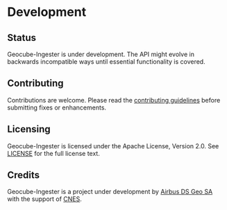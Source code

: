 # Development

## Status

Geocube-Ingester is under development. The API might evolve in backwards incompatible ways until essential functionality is covered.

## Contributing

Contributions are welcome. Please read the [contributing guidelines](https://github.com/airbusgeo/geocube-ingester/blob/main/CONTRIBUTING.md) before submitting fixes or enhancements.

## Licensing

Geocube-Ingester is licensed under the Apache License, Version 2.0. See [LICENSE](https://github.com/airbusgeo/geocube-ingester/blob/main/LICENSE) for the full license text.

## Credits

Geocube-Ingester is a project under development by [Airbus DS Geo SA](http://www.intelligence-airbusds.com) with the support of [CNES](http://www.cnes.fr).